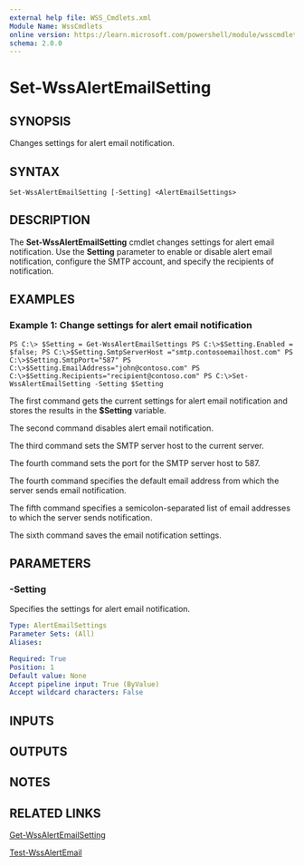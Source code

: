```yaml
---
external help file: WSS_Cmdlets.xml
Module Name: WssCmdlets
online version: https://learn.microsoft.com/powershell/module/wsscmdlets/set-wssalertemailsetting?view=windowsserver2012-ps&wt.mc_id=ps-gethelp
schema: 2.0.0
---
```


# Set-WssAlertEmailSetting

## SYNOPSIS
Changes settings for alert email notification.

## SYNTAX

```
Set-WssAlertEmailSetting [-Setting] <AlertEmailSettings>
```

## DESCRIPTION
The **Set-WssAlertEmailSetting** cmdlet changes settings for alert email notification.
Use the **Setting** parameter to enable or disable alert email notification, configure the SMTP account, and specify the recipients of notification.

## EXAMPLES

### Example 1: Change settings for alert email notification
```
PS C:\> $Setting = Get-WssAlertEmailSettings PS C:\>$Setting.Enabled = $false; PS C:\>$Setting.SmtpServerHost ="smtp.contosoemailhost.com" PS C:\>$Setting.SmtpPort="587" PS C:\>$Setting.EmailAddress="john@contoso.com" PS C:\>$Setting.Recipients="recipient@contoso.com" PS C:\>Set-WssAlertEmailSetting -Setting $Setting
```

The first command gets the current settings for alert email notification and stores the results in the **$Setting** variable.

The second command disables alert email notification.

The third command sets the SMTP server host to the current server.

The fourth command sets the port for the SMTP server host to 587.

The fourth command specifies the default email address from which the server sends email notification.

The fifth command specifies a semicolon-separated list of email addresses to which the server sends notification.

The sixth command saves the email notification settings.

## PARAMETERS

### -Setting
Specifies the settings for alert email notification.

```yaml
Type: AlertEmailSettings
Parameter Sets: (All)
Aliases: 

Required: True
Position: 1
Default value: None
Accept pipeline input: True (ByValue)
Accept wildcard characters: False
```

## INPUTS

## OUTPUTS

## NOTES

## RELATED LINKS

[Get-WssAlertEmailSetting](./Get-WssAlertEmailSetting.md)

[Test-WssAlertEmail](./Test-WssAlertEmail.md)


